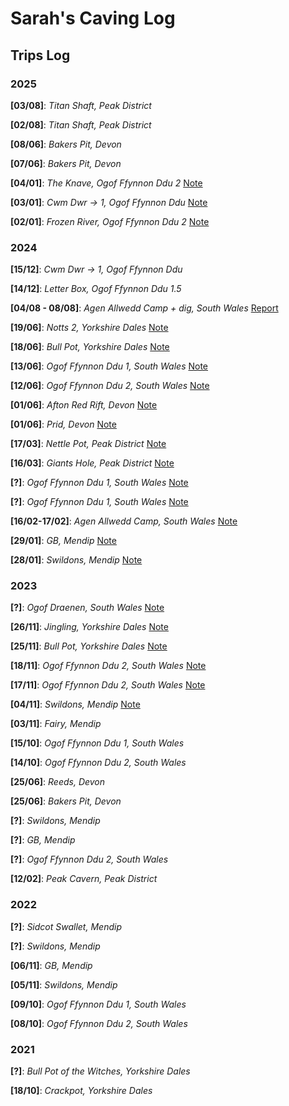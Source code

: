 <!-- Google tag (gtag.js) -->
<script async src="https://www.googletagmanager.com/gtag/js?id=G-FB0MXVVDVV"></script>
<script>
  window.dataLayer = window.dataLayer || [];
  function gtag(){dataLayer.push(arguments);}
  gtag('js', new Date());

  gtag('config', 'G-FB0MXVVDVV');
</script>
<link rel="stylesheet" href="styles.css">

# Sarah's Caving Log

## Trips Log
### 2025

**[03/08]**: *Titan Shaft, Peak District*

**[02/08]**: *Titan Shaft, Peak District*

**[08/06]**: *Bakers Pit, Devon*

**[07/06]**: *Bakers Pit, Devon*

**[04/01]**: *The Knave, Ogof Ffynnon Ddu 2*
[Note](/trips/2025/New_Year/04_01.md)

**[03/01]**: *Cwm Dwr -> 1, Ogof Ffynnon Ddu* 
[Note](/trips/2025/New_Year/03_01.md)

**[02/01]**: *Frozen River, Ogof Ffynnon Ddu 2* 
[Note](/trips/2025/New_Year/02_01.md)

### 2024

**[15/12]**: *Cwm Dwr -> 1, Ogof Ffynnon Ddu* 

**[14/12]**: *Letter Box, Ogof Ffynnon Ddu 1.5* 

**[04/08 - 08/08]**: *Agen Allwedd Camp + dig, South Wales* 
[Report](/trips/aggy_dig_2024.md)

**[19/06]**: *Notts 2, Yorkshire Dales*
[Note](/trips/notts_2024.md)

**[18/06]**: *Bull Pot, Yorkshire Dales* 
[Note](/trips/bull_pot_2024.md)

**[13/06]**: *Ogof Ffynnon Ddu 1, South Wales* 
[Note](/trips/ofd_13_06_24.md)

**[12/06]**: *Ogof Ffynnon Ddu 2, South Wales* 
[Note](/trips/ofd_12_06_24.md)

**[01/06]**: *Afton Red Rift, Devon* 
[Note](/trips/afton_2024.md)

**[01/06]**: *Prid, Devon* 
[Note](/trips/prid_2024.md)

**[17/03]**: *Nettle Pot, Peak District*
[Note](/trips/nettle_2024.md)

**[16/03]**: *Giants Hole, Peak District*
[Note](/trips/giants_2024.md)

**[?]**: *Ogof Ffynnon Ddu 1, South Wales*
[Note](/trips/knave.md)

**[?]**: *Ogof Ffynnon Ddu 1, South Wales*
[Note](/trips/schecc_ofd_24.md)

**[16/02-17/02]**: *Agen Allwedd Camp, South Wales*
[Note](/trips/aggy_camp_1.md)

**[29/01]**: *GB, Mendip*
[Note](/trips/gb_24.md)

**[28/01]**: *Swildons, Mendip*
[Note](/trips/swildons_24.md)

### 2023
**[?]**: *Ogof Draenen, South Wales*
[Note](/trips/2023/Draenan.md)

**[26/11]**: *Jingling, Yorkshire Dales*
[Note](/trips/2023/jingling.md)

**[25/11]**: *Bull Pot, Yorkshire Dales*
[Note](/trips/2023/bullpot.md)

**[18/11]**: *Ogof Ffynnon Ddu 2, South Wales*
[Note](/trips/2023/ofd2_26.md)

**[17/11]**: *Ogof Ffynnon Ddu 2, South Wales*
[Note](/trips/2023/ofd2_25.md)

**[04/11]**: *Swildons, Mendip*
[Note](/trips/2023/swildons_4.md)

**[03/11]**: *Fairy, Mendip*

**[15/10]**: *Ogof Ffynnon Ddu 1, South Wales*

**[14/10]**: *Ogof Ffynnon Ddu 2, South Wales*

**[25/06]**: *Reeds, Devon*

**[25/06]**: *Bakers Pit, Devon*

**[?]**: *Swildons, Mendip*

**[?]**: *GB, Mendip*

**[?]**: *Ogof Ffynnon Ddu 2, South Wales*

**[12/02]**: *Peak Cavern, Peak District*

### 2022

**[?]**: *Sidcot Swallet, Mendip*

**[?]**: *Swildons, Mendip*

**[06/11]**: *GB, Mendip*

**[05/11]**: *Swildons, Mendip*

**[09/10]**: *Ogof Ffynnon Ddu 1, South Wales*

**[08/10]**: *Ogof Ffynnon Ddu 2, South Wales*

### 2021
**[?]**: *Bull Pot of the Witches, Yorkshire Dales*

**[18/10]**: *Crackpot, Yorkshire Dales*












